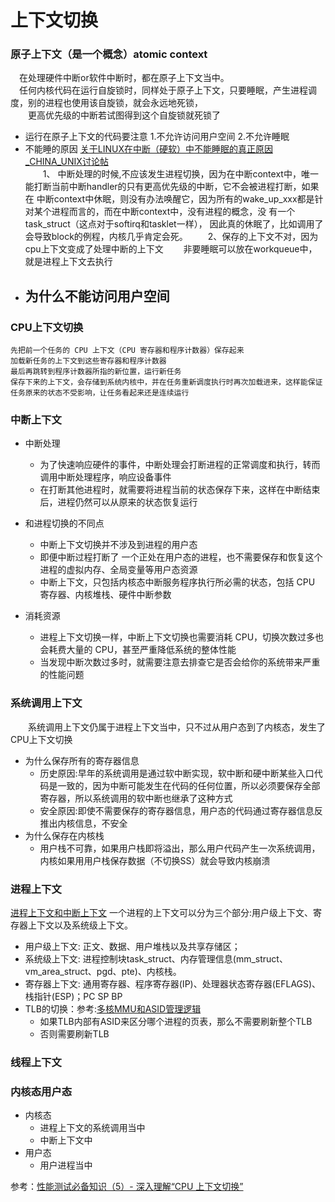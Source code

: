 上下文切换
=============

### 原子上下文（是一个概念）atomic context
&emsp;在处理硬件中断or软件中断时，都在原子上下文当中。<br>
&emsp;任何内核代码在运行自旋锁时，同样处于原子上下文，只要睡眠，产生进程调度，别的进程也使用该自旋锁，就会永远地死锁，<br>
&emsp;&emsp;更高优先级的中断若试图得到这个自旋锁就死锁了<br>
- 运行在原子上下文的代码要注意
    1.不允许访问用户空间
    2.不允许睡眠
- 不能睡的原因
[关于LINUX在中断（硬软）中不能睡眠的真正原因 _CHINA_UNIX讨论帖](http://bbs.chinaunix.net/thread-2115820-1-1.html)<br>
&emsp;&emsp;1、 中断处理的时候,不应该发生进程切换，因为在中断context中，唯一能打断当前中断handler的只有更高优先级的中断，它不会被进程打断，如果在 中断context中休眠，则没有办法唤醒它，因为所有的wake_up_xxx都是针对某个进程而言的，而在中断context中，没有进程的概念，没 有一个task_struct（这点对于softirq和tasklet一样），
  因此真的休眠了，比如调用了会导致block的例程，内核几乎肯定会死。
&emsp;&emsp;2、保存的上下文不对，因为cpu上下文变成了处理中断的上下文
&emsp;&emsp;非要睡眠可以放在workqueue中，就是进程上下文去执行
- 为什么不能访问用户空间
    - 
### CPU上下文切换

    先把前一个任务的 CPU 上下文（CPU 寄存器和程序计数器）保存起来
    加载新任务的上下文到这些寄存器和程序计数器
    最后再跳转到程序计数器所指的新位置，运行新任务
    保存下来的上下文，会存储到系统内核中，并在任务重新调度执行时再次加载进来，这样能保证任务原来的状态不受影响，让任务看起来还是连续运行

### 中断上下文

- 中断处理
    - 为了快速响应硬件的事件，中断处理会打断进程的正常调度和执行，转而调用中断处理程序，响应设备事件
    - 在打断其他进程时，就需要将进程当前的状态保存下来，这样在中断结束后，进程仍然可以从原来的状态恢复运行

- 和进程切换的不同点
    - 中断上下文切换并不涉及到进程的用户态
    - 即便中断过程打断了 一个正处在用户态的进程，也不需要保存和恢复这个进程的虚拟内存、全局变量等用户态资源
    - 中断上下文，只包括内核态中断服务程序执行所必需的状态，包括 CPU 寄存器、内核堆栈、硬件中断参数
- 消耗资源
    -  进程上下文切换一样，中断上下文切换也需要消耗 CPU，切换次数过多也会耗费大量的 CPU，甚至严重降低系统的整体性能
    - 当发现中断次数过多时，就需要注意去排查它是否会给你的系统带来严重的性能问题
       
### 系统调用上下文
&emsp;&emsp;系统调用上下文仍属于进程上下文当中，只不过从用户态到了内核态，发生了CPU上下文切换

- 为什么保存所有的寄存器信息
    - 历史原因:早年的系统调用是通过软中断实现，软中断和硬中断某些入口代码是一致的，因为中断可能发生在代码的任何位置，所以必须要保存全部寄存器，所以系统调用的软中断也继承了这种方式
    - 安全原因:即使不需要保存的寄存器信息，用户态的代码通过寄存器信息反推出内核信息，不安全
- 为什么保存在内核栈
    - 用户栈不可靠，如果用户栈即将溢出，那么用户代码产生一次系统调用，内核如果用用户栈保存数据（不切换SS）就会导致内核崩溃
    
    
### 进程上下文
[进程上下文和中断上下文](https://www.cnblogs.com/hustcat/articles/1505618.html?spm=a2c6h.12873639.0.0.3aaf6ab6PFw7y8)
 一个进程的上下文可以分为三个部分:用户级上下文、寄存器上下文以及系统级上下文。
- 用户级上下文: 正文、数据、用户堆栈以及共享存储区；
- 系统级上下文: 进程控制块task_struct、内存管理信息(mm_struct、vm_area_struct、pgd、pte)、内核栈。
- 寄存器上下文: 通用寄存器、程序寄存器(IP)、处理器状态寄存器(EFLAGS)、栈指针(ESP)；PC SP BP
- TLB的切换：参考:[多核MMU和ASID管理逻辑](https://zhuanlan.zhihu.com/p/118244515)
    - 如果TLB内部有ASID来区分哪个进程的页表，那么不需要刷新整个TLB
    - 否则需要刷新TLB
    
### 线程上下文

### 内核态用户态
- 内核态
    - 进程上下文的系统调用当中
    - 中断上下文中
- 用户态
    - 用户进程当中

参考：[性能测试必备知识（5）- 深入理解“CPU 上下文切换”](https://www.cnblogs.com/poloyy/p/13347635.html)




